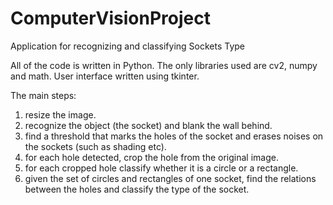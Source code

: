 # ComputerVisionProject
Application for recognizing and classifying Sockets Type

All of the code is written in Python. The only libraries used are cv2, numpy and math.
User interface written using tkinter.

The main steps:
1. resize the image.
2. recognize the object (the socket) and blank the wall behind.
3. find a threshold that marks the holes of the socket and erases noises on the sockets (such as shading etc).
4. for each hole detected, crop the hole from the original image.
5. for each cropped hole classify whether it is a circle or a rectangle.
6. given the set of circles and rectangles of one socket, find the relations between the holes and classify the type of the socket.
